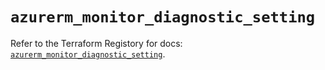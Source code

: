 # `azurerm_monitor_diagnostic_setting`

Refer to the Terraform Registory for docs: [`azurerm_monitor_diagnostic_setting`](https://www.terraform.io/docs/providers/azurerm/r/monitor_diagnostic_setting).
